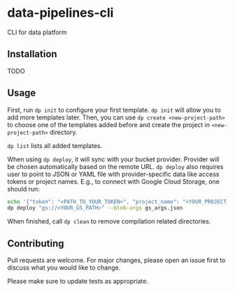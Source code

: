 # data-pipelines-cli

CLI for data platform

## Installation
TODO

## Usage
First, run `dp init` to configure your first template. `dp init` will allow you to add more templates later. Then, you can use `dp create <new-project-path>` to choose one of the templates added before and create the project in `<new-project-path>` directory.

`dp list` lists all added templates.

When using `dp deploy`, it will sync with your bucket provider. Provider will be chosen automatically based on the
remote URL. `dp deploy` also requires user to point to JSON or YAML file with provider-specific data like access tokens
or project names. E.g., to connect with Google Cloud Storage, one should run:
```bash
echo '{"token": "<PATH_TO_YOUR_TOKEN>", "project_name": "<YOUR_PROJECT_NAME>"}' > gs_args.json
dp deploy "gs://<YOUR_GS_PATH>" --blob-args gs_args.json
```

When finished, call `dp clean` to remove compilation related directories.

## Contributing
Pull requests are welcome. For major changes, please open an issue first to discuss what you would like to change.

Please make sure to update tests as appropriate.